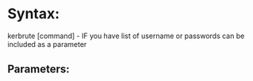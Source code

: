 # Syntax:
kerbrute [command]
    - IF you have list of username or passwords can be included as a parameter

## Parameters: